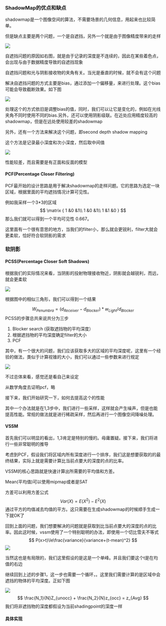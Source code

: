 ### ShadowMap的优点和缺点

shadowmap是一个图像空间的算法，不需要场景的几何信息，用起来也比较简单。

但是缺点主要是两个问题，一个是自遮挡，另外一个就是由于图像精度带来的走样

![](zizhedang.png)

自遮挡问题的原因如右图，就是由于记录的深度是不连续的，因此在某些着色点，会出现与由于数据精度导致的自遮挡现象

自遮挡问题和光与阴影接收物的夹角有关。当光是垂直的时候，就不会有这个问题

解决自遮挡问题的方式主要是bias，通过添加一个偏移量，来进行处理。这个bias可能会导致截断效果。如下图

![](jieduan.png)

处理这个的方式依旧是调整bias的值，同时，我们可以让它是变化的，例如在光线夹角不同时使用不同的bias.另外，还可以使用阴影级联。在近处应用精度较高的shadowmap，但是在远处使用较差的shadowmap

另外，还有一个方法来解决这个问题，即second depth shadow mapping

这个方法是记录最小深度和次小深度，然后取中间值

![](seconddepth.png)



性能较差，而且需要是有正面和反面的模型

#### PCF(Percentage Closer Filtering)

PCF最开始的设计思路是用于解决shadowmap的走样问题。它的思路为选定一块区域，根据里面的平均遮挡情况计算可见性。

例如我采样一个3*3的区域
$$
\matrix
{
1 &0 &1\\
1 &0 &1\\
1 &1 &0
}
$$
那么我们就可以得到一个平均可见性 0.667。

这里面有一个很有意思的地方，当我们的filter小，那么就会更锐利，filter大就会更柔软，恰好符合软阴影的需求

### 软阴影

#### PCSS(Percentage Closer Soft Shadows)

根据我们的实际情况来看，当阴影的投射物理接收物近，阴影就会越锐利，而远，就会更柔软

![](pcss.png)

根据图中的相似三角形，我们可以得到一个结果

$$
W_{Penumbra} = (d_{Receiver}-d_{Blocker})*w_{Light}/d_{Blocker}
$$
PCSS的步骤总共来说共分为三步

1. Blocker search  (获取遮挡物的平均深度）
2. 根据遮挡物的平均深度确定filter的大小
3. PCF

其中，有一个很大的问题，我们应该获取多大的区域的平均深度呢，这里有一个经验的做法，类似于计算视锥的大小，我们可以通过一些参数来进行规定

![](shizhui.png)

不过总体来看，感觉还是看自己来设定

从数学角度去证明pcf，略



接下来，我们开始研究一下，如何去提高这个的性能

其中一个办法就是在1,3步中，我们进行一些采样，这样就会产生噪声，但是也能提高性能。常规的做法就是进行稀疏采样，然后再进行一个图像空间降噪处理。

#### VSSM

首先我们可以明显的看出，1,3肯定是特别的慢的。毋庸置疑。接下来，我们将进行一些非常聪明的推导

考虑到PCF，假设我们将区域内所有深度进行一个排序，我们这是想要获取的的最终结果，实际上就是需要计算比当前点要大的深度的点的比率。

VSSM的核心思路就是快速计算出所需要的平均值和方差。

Mean(平均值)可以使用mipmap或者是SAT

方差可以利用方差公式
$$
Var(X) = E(X^2) − E^2(X)
$$
通过平方的均值减去均值的平方。这只需要在生成shadowmap的时候顺手生成一下就OK了

回到上面的问题，我们想要解决的问题就是获取到比当前点要大的深度的点的比率。因此这时候，vssm使用了一个特别聪明的办法，即使用一个切比雪夫不等式
$$
P(x>t)\le\frac{variance}{variance+(t-mean)^2}
$$
![](qiebixuefu.png)

当然这也是有局限的，我们这里假设的是这是一个单峰。并且我们要这个t是在均值的右边



继续回到上述的步骤1，这一步也需要一个循环，。这里我们需要计算的是区域中会遮挡的物体的平均深度。正如下图

![](vssm.png)
$$
\frac{N_1}{N}Z_{unocc} + \frac{N_2}{N}z_{occ} = z_{Avg}
$$
我们将非遮挡物的深度都假设为当前shadingpoint的深度一样



#### 具体实现

 



